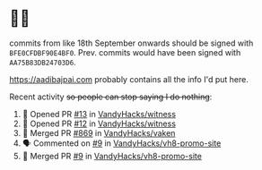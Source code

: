 # 👋🏻
<!--
**aadibajpai/aadibajpai** is a ✨ _special_ ✨ repository because its `README.md` (this file) appears on your GitHub profile.
-->
commits from like 18th September onwards should be signed with `BFE0CFDBF90E4BF0`. Prev. commits would have been signed with `AA75B83DB24703D6`.

https://aadibajpai.com probably contains all the info I'd put here.

Recent activity ~~so people can stop saying I do nothing~~:
<!--START_SECTION:activity-->
1. 💪 Opened PR [#13](https://github.com/VandyHacks/witness/pull/13) in [VandyHacks/witness](https://github.com/VandyHacks/witness)
2. 💪 Opened PR [#12](https://github.com/VandyHacks/witness/pull/12) in [VandyHacks/witness](https://github.com/VandyHacks/witness)
3. 🎉 Merged PR [#869](https://github.com/VandyHacks/vaken/pull/869) in [VandyHacks/vaken](https://github.com/VandyHacks/vaken)
4. 🗣 Commented on [#9](https://github.com/VandyHacks/vh8-promo-site/issues/9) in [VandyHacks/vh8-promo-site](https://github.com/VandyHacks/vh8-promo-site)
5. 🎉 Merged PR [#9](https://github.com/VandyHacks/vh8-promo-site/pull/9) in [VandyHacks/vh8-promo-site](https://github.com/VandyHacks/vh8-promo-site)
<!--END_SECTION:activity-->
